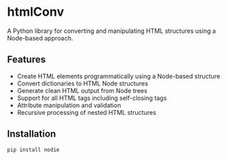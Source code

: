 # htmlConv

A Python library for converting and manipulating HTML structures using a Node-based approach.

## Features

- Create HTML elements programmatically using a Node-based structure
- Convert dictionaries to HTML Node structures
- Generate clean HTML output from Node trees
- Support for all HTML tags including self-closing tags
- Attribute manipulation and validation
- Recursive processing of nested HTML structures

## Installation

```bash
pip install nodie
